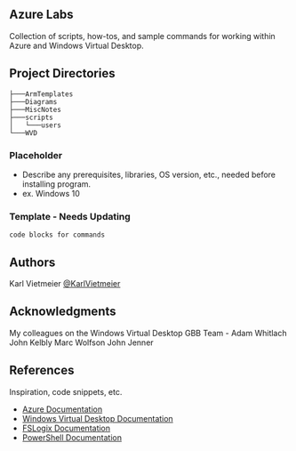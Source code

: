 ## Azure Labs

Collection of scripts, how-tos, and sample commands for working within Azure
and Windows Virtual Desktop. 


## Project Directories
```
├───ArmTemplates
├───Diagrams
├───MiscNotes
├───scripts
│   └───users
└───WVD
```


### Placeholder

* Describe any prerequisites, libraries, OS version, etc., needed before installing program.
* ex. Windows 10

### Template - Needs Updating
```
code blocks for commands
```

## Authors

Karl Vietmeier
[@KarlVietmeier](https://twitter.com/karlvietmeier)

## Acknowledgments
My colleagues on the Windows Virtual Desktop GBB Team -
Adam Whitlach
John Kelbly
Marc Wolfson
John Jenner


## References
Inspiration, code snippets, etc.
* [Azure Documentation](https://docs.microsoft.com/en-us/azure/)
* [Windows Virtual Desktop Documentation](https://aka.ms/wvdgetstarted)
* [FSLogix Documentation](https://docs.microsoft.com/en-us/fslogix/)
* [PowerShell Documentation](https://docs.microsoft.com/en-us/powershell/)